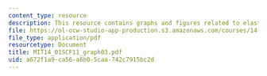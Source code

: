 ```yaml
---
content_type: resource
description: This resource contains graphs and figures related to elasticity.
file: https://ol-ocw-studio-app-production.s3.amazonaws.com/courses/14-01sc-principles-of-microeconomics-fall-2011/a672f1a9ca56a6b05caa742c7915bc2d_MIT14_01SCF11_graph03.pdf
file_type: application/pdf
resourcetype: Document
title: MIT14_01SCF11_graph03.pdf
uid: a672f1a9-ca56-a6b0-5caa-742c7915bc2d
---
```


